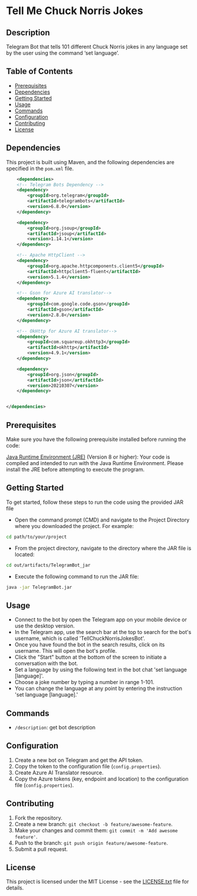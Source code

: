 # Tell Me Chuck Norris Jokes
## Description

Telegram Bot that tells 101 different Chuck Norris jokes in any language set by the user using the command ‘set language’.


## Table of Contents

- [Prerequisites](#prerequisites)
- [Dependencies](#dependencies)
- [Getting Started](#getting-started)
- [Usage](#usage)
- [Commands](#commands)
- [Configuration](#configuration)
- [Contributing](#contributing)
- [License](#license)

## Dependencies

This project is built using Maven, and the following dependencies are specified in the `pom.xml` file.
```xml
    <dependencies>
    <!-- Telegram Bots Dependency -->
    <dependency>
        <groupId>org.telegram</groupId>
        <artifactId>telegrambots</artifactId>
        <version>6.8.0</version>
    </dependency>

    <dependency>
        <groupId>org.jsoup</groupId>
        <artifactId>jsoup</artifactId>
        <version>1.14.1</version> 
    </dependency>

    <!-- Apache HttpClient -->
    <dependency>
        <groupId>org.apache.httpcomponents.client5</groupId>
        <artifactId>httpclient5-fluent</artifactId>
        <version>5.1.4</version>
    </dependency>

    <!-- Gson for Azure AI translator-->
    <dependency>
        <groupId>com.google.code.gson</groupId>
        <artifactId>gson</artifactId>
        <version>2.8.8</version>
    </dependency>

    <!-- OkHttp for Azure AI translator-->
    <dependency>
        <groupId>com.squareup.okhttp3</groupId>
        <artifactId>okhttp</artifactId>
        <version>4.9.1</version>
    </dependency>

    <dependency>
        <groupId>org.json</groupId>
        <artifactId>json</artifactId>
        <version>20210307</version> 
    </dependency>


</dependencies>
```

## Prerequisites

Make sure you have the following prerequisite installed before running the code:

[Java Runtime Environment (JRE)](https://www.oracle.com/java/technologies/downloads/#java8) (Version 8 or higher): Your code is compiled and intended to run with the Java Runtime Environment. Please install the JRE before attempting to execute the program.

## Getting Started
To get started, follow these steps to run the code using the provided JAR file

- Open the command prompt (CMD) and navigate to the Project Directory where you downloaded the project. For example:
```bash
cd path/to/your/project
```
- From the project directory, navigate to the directory where the JAR file is located:
```bash
cd out/artifacts/TelegramBot_jar
```
- Execute the following command to run the JAR file:
```bash
java -jar TelegramBot.jar
```

## Usage

- Connect to the bot by open the Telegram app on your mobile device or use the desktop version.
- In the Telegram app, use the search bar at the top to search for the bot's username, which is called 'TellChuckNorrisJokesBot'.
- Once you have found the bot in the search results, click on its username.
  This will open the bot's profile.
- Click the "Start" button at the bottom of the screen to initiate a conversation with the bot.
- Set a language by using the following text in the bot chat 'set language [language]'. 
- Choose a joke number by typing a number in range 1-101.
- You can change the language at any point by entering the instruction 'set language [language].'

## Commands

- `/description`: get bot description 

## Configuration

1. Create a new bot on Telegram and get the API token.
2. Copy the token to the configuration file (`config.properties`).
3. Create Azure AI Translator resource.
4. Copy the Azure tokens (key, endpoint and location) to the configuration file (`config.properties`).


## Contributing

1. Fork the repository.
2. Create a new branch: `git checkout -b feature/awesome-feature`.
3. Make your changes and commit them: `git commit -m 'Add awesome feature'`.
4. Push to the branch: `git push origin feature/awesome-feature`.
5. Submit a pull request.

## License
This project is licensed under the MIT License - see the [LICENSE.txt](LICENSE.txt) file for details.


